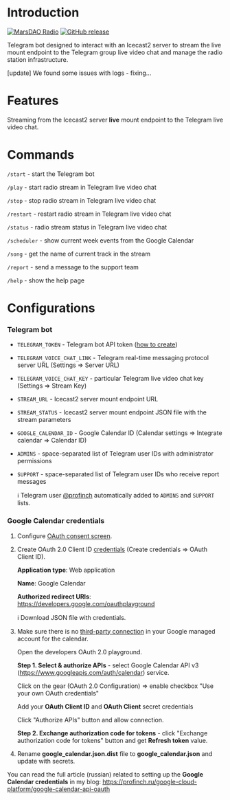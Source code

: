 # Introduction
[![MarsDAO Radio](https://img.shields.io/badge/MarsDAO-Radio-blue.svg)](https://radio.daomars.net)
[![GitHub release](https://img.shields.io/badge/release-v1.3.0-blue.svg)](https://github.com/profinch/telegram-bot-icecast-radio/releases/tag/v1.3.0)

Telegram bot designed to interact with an Icecast2 server to stream the live mount endpoint to the Telegram group live
video chat and manage the radio station infrastructure.

[update] We found some issues with logs - fixing...

# Features
Streaming from the Icecast2 server **live** mount endpoint to the Telegram live video chat.

# Commands
`/start` - start the Telegram bot

`/play` - start radio stream in Telegram live video chat

`/stop` - stop radio stream in Telegram live video chat

`/restart` - restart radio stream in Telegram live video chat

`/status` - radio stream status in Telegram live video chat

`/scheduler` - show current week events from the Google Calendar

`/song` - get the name of current track in the stream

`/report` - send a message to the support team

`/help` - show the help page


# Configurations
### Telegram bot
- `TELEGRAM_TOKEN` - Telegram bot API token ([how to create](https://core.telegram.org/bots/tutorial))
- `TELEGRAM_VOICE_CHAT_LINK` - Telegram real-time messaging protocol server URL (Settings => Server URL)
- `TELEGRAM_VOICE_CHAT_KEY` - particular Telegram live video chat key (Settings => Stream Key)
- `STREAM_URL` - Icecast2 server mount endpoint URL
- `STREAM_STATUS` - Icecast2 server mount endpoint JSON file with the stream parameters  
- `GOOGLE_CALENDAR_ID` - Google Calendar ID (Calendar settings => Integrate calendar => Calendar ID)
- `ADMINS` - space-separated list of Telegram user IDs with administrator permissions
- `SUPPORT` - space-separated list of Telegram user IDs who receive report messages

    ℹ️ Telegram user [@profinch](https://t.me/profinch) automatically added to `ADMINS` and `SUPPORT` lists.  

### Google Calendar credentials
1. Configure [OAuth consent screen](https://console.cloud.google.com/apis/credentials/consent).

2. Create OAuth 2.0 Client ID [credentials](https://console.cloud.google.com/apis/credentials)
      (Create credentials => OAuth Client ID).
   
      **Application type**: Web application

      **Name**: Google Calendar

      **Authorized redirect URIs**: https://developers.google.com/oauthplayground

      ℹ️ Download JSON file with credentials.
   
3. Make sure there is no [third-party connection](https://myaccount.google.com/connections?filters=3,4&hl=en)
      in your Google managed account for the calendar.
   
      Open the developers OAuth 2.0 playground.

      **Step 1. Select & authorize APIs** - select Google Calendar API v3 (https://www.googleapis.com/auth/calendar) service. 

      Click on the gear (OAuth 2.0 Configuration) => enable checkbox "Use your own OAuth credentials"

      Add your **OAuth Client ID** and **OAuth Client** secret credentials

      Click "Authorize APIs" button and allow connection.
   
      **Step 2. Exchange authorization code for tokens** - click "Exchange authorization code for tokens" button and get
      **Refresh token** value.

5. Rename **google_calendar.json.dist** file to **google_calendar.json** and update with secrets.

You can read the full article (russian) related to setting up the **Google Calendar credentials** in my blog:
https://profinch.ru/google-cloud-platform/google-calendar-api-oauth
